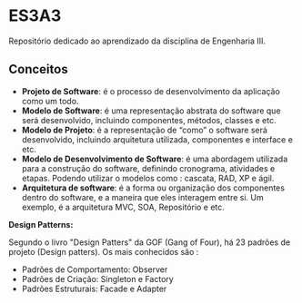 # ES3A3 
Repositório dedicado ao aprendizado da disciplina de Engenharia III. 

<h2>Conceitos</h2>

* <strong>Projeto de Software</strong>: é o processo de desenvolvimento da aplicação como um todo.
* <strong>Modelo de Software</strong>: é uma representação abstrata do software que será desenvolvido,  incluindo componentes, métodos, classes e etc.
* <strong>Modelo de Projeto</strong>: é a representação de “como” o software será desenvolvido, incluindo arquitetura utilizada, componentes e interface e etc. 
* <strong>Modelo de Desenvolvimento de Software</strong>: é uma abordagem utilizada para a construção do software, definindo cronograma, atividades e etapas. Podendo utilizar o modelos como : cascata, RAD, XP e ágil. 
* <strong>Arquitetura de software</strong>: é a forma ou organização dos componentes dentro do software, e a maneira que eles interagem entre si. Um exemplo, é a arquitetura MVC, SOA, Repositório e etc.

<Strong>Design Patterns:</strong> 

Segundo o livro "Design Patters" da GOF (Gang of Four), há 23 padrões de projeto (Design patters). Os mais conhecidos são :
- Padrões de Comportamento: Observer
- Padrões de Criação: Singleton e Factory
- Padrões Estruturais: Facade e Adapter

